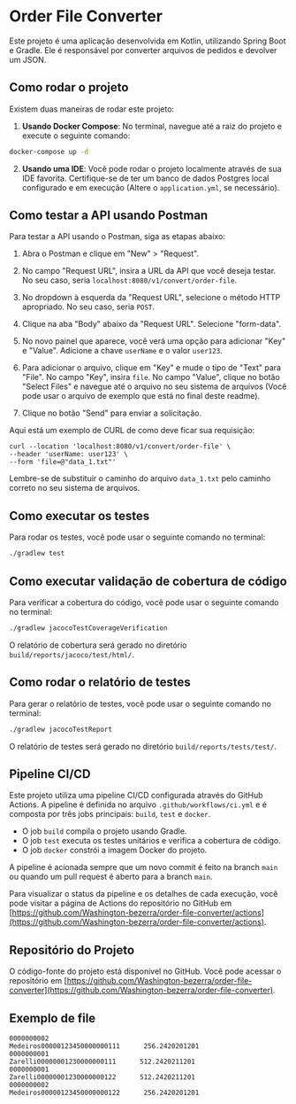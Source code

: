 # Order File Converter

Este projeto é uma aplicação desenvolvida em Kotlin, utilizando Spring Boot e Gradle. Ele é responsável por converter arquivos de pedidos e devolver um JSON.

## Como rodar o projeto

Existem duas maneiras de rodar este projeto:

1. **Usando Docker Compose**: No terminal, navegue até a raiz do projeto e execute o seguinte comando:

```bash
docker-compose up -d
```

2. **Usando uma IDE**: Você pode rodar o projeto localmente através de sua IDE favorita. Certifique-se de ter um banco de dados Postgres local configurado e em execução (Altere o `application.yml`, se necessário).

## Como testar a API usando Postman

Para testar a API usando o Postman, siga as etapas abaixo:

1. Abra o Postman e clique em "New" > "Request".

2. No campo "Request URL", insira a URL da API que você deseja testar. No seu caso, seria `localhost:8080/v1/convert/order-file`.

3. No dropdown à esquerda da "Request URL", selecione o método HTTP apropriado. No seu caso, seria `POST`.

4. Clique na aba "Body" abaixo da "Request URL". Selecione "form-data".

5. No novo painel que aparece, você verá uma opção para adicionar "Key" e "Value". Adicione a chave `userName` e o valor `user123`.

6. Para adicionar o arquivo, clique em "Key" e mude o tipo de "Text" para "File". No campo "Key", insira `file`. No campo "Value", clique no botão "Select Files" e navegue até o arquivo no seu sistema de arquivos (Você pode usar o arquivo de exemplo que está no final deste readme).

7. Clique no botão "Send" para enviar a solicitação.

Aqui está um exemplo de CURL de como deve ficar sua requisição:

```
curl --location 'localhost:8080/v1/convert/order-file' \
--header 'userName: user123' \
--form 'file=@"data_1.txt"'
```

Lembre-se de substituir o caminho do arquivo `data_1.txt` pelo caminho correto no seu sistema de arquivos.

## Como executar os testes

Para rodar os testes, você pode usar o seguinte comando no terminal:

```bash
./gradlew test
```

## Como executar validação de cobertura de código

Para verificar a cobertura do código, você pode usar o seguinte comando no terminal:

```bash
./gradlew jacocoTestCoverageVerification
```

O relatório de cobertura será gerado no diretório `build/reports/jacoco/test/html/`.

## Como rodar o relatório de testes

Para gerar o relatório de testes, você pode usar o seguinte comando no terminal:

```bash
./gradlew jacocoTestReport
```

O relatório de testes será gerado no diretório `build/reports/tests/test/`.

## Pipeline CI/CD

Este projeto utiliza uma pipeline CI/CD configurada através do GitHub Actions. A pipeline é definida no arquivo `.github/workflows/ci.yml` e é composta por três jobs principais: `build`, `test` e `docker`.

- O job `build` compila o projeto usando Gradle.
- O job `test` executa os testes unitários e verifica a cobertura de código.
- O job `docker` constrói a imagem Docker do projeto.

A pipeline é acionada sempre que um novo commit é feito na branch `main` ou quando um pull request é aberto para a branch `main`.

Para visualizar o status da pipeline e os detalhes de cada execução, você pode visitar a página de Actions do repositório no GitHub em [https://github.com/Washington-bezerra/order-file-converter/actions](https://github.com/Washington-bezerra/order-file-converter/actions).

## Repositório do Projeto

O código-fonte do projeto está disponível no GitHub. Você pode acessar o repositório em [https://github.com/Washington-bezerra/order-file-converter](https://github.com/Washington-bezerra/order-file-converter).

## Exemplo de file

```
0000000002                                     Medeiros00000123450000000111      256.2420201201
0000000001                                      Zarelli00000001230000000111      512.2420211201
0000000001                                      Zarelli00000001230000000122      512.2420211201
0000000002                                     Medeiros00000123450000000122      256.2420201201
```
